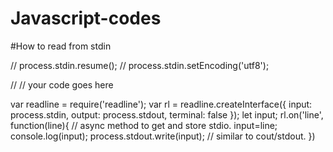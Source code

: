 # Javascript-codes
#How to read from stdin

// process.stdin.resume();
// process.stdin.setEncoding('utf8');

// // your code goes here


var readline = require('readline');
var rl = readline.createInterface({
  input: process.stdin,
  output: process.stdout,
  terminal: false
});
let input;
rl.on('line', function(line){     // async method to get and store stdio.
    input=line;
    console.log(input);
    process.stdout.write(input);    // similar to cout/stdout.
})
